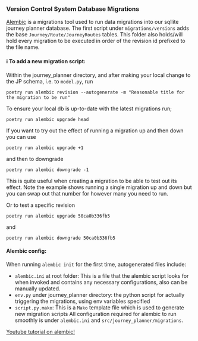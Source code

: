 ### Version Control System Database Migrations

[Alembic](https://alembic.sqlalchemy.org/en/latest/tutorial.html) is a migrations tool used to run data migrations into 
our sqllite journey planner database.
The first script under `migrations/versions` adds the base `Journey/Route/JourneyRoutes` tables.
This folder also holds/will hold every migration to be executed in order of the revision id prefixed to the file name.

#### :information_source: To add a new migration script:
Within the journey_planner directory, and after making your local change to the JP schema, i.e. to `model.py`,
run

```
poetry run alembic revision --autogenerate -m "Reasonable title for the migration to be run"
```
To ensure your local db is up-to-date with the latest migrations run;

`poetry run alembic upgrade head`

If you want to try out the effect of running a migration up and then down you can use

```
poetry run alembic upgrade +1
```
and then to downgrade
```
poetry run alembic downgrade -1
```

This is quite useful when creating a migration to be able to test out its effect. Note the example
shows running a single migration up and down but you can swap out that number for however many you
need to run.

Or to test a specific revision
```
poetry run alembic upgrade 50ca0b336fb5
```
and
```
poetry run alembic downgrade 50ca0b336fb5
```

#### Alembic config:
When running `alembic init` for the first time, autogenerated files include:
* `alembic.ini` at root folder: This is a file that the alembic script looks for when invoked
and contains any necessary configurations, also can be manually updated.
* `env.py` under journey_planner directory: the python script for actually triggering the migrations, using env variables specified
* `script.py.mako`: This is a `Mako` template file which is used to generate new migration scripts
All configuration required for alembic to run smoothly is under `alembic.ini` and `src/journey_planner/migrations`.


[Youtube tutorial on alembic!](https://www.youtube.com/watch?v=xzsbHMHYI5c)
